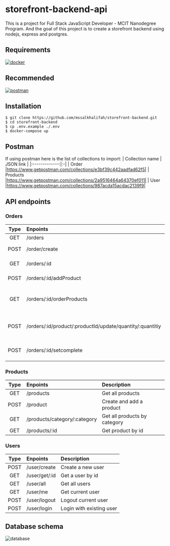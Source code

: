 # storefront-backend-api
This is a project for Full Stack JavaScript Developer - MCIT Nanodegree Program. And the goal of this project is to create a storefront backend using nodejs, express and postgres.
## Requirements
[![docker](https://www.docker.com/wp-content/uploads/2022/03/horizontal-logo-monochromatic-white.png)](https://www.docker.com/)
## Recommended
[![postman](https://symbiotics.co.za/wp-content/uploads/2017/10/postman-logo.png)](https://www.postman.com/)
## Installation
```
$ git clone https://github.com/mssalkhalifah/storefront-backend.git
$ cd storefront-backend
$ cp .env.example ./.env
$ docker-compose up
```
## Postman
If using postman here is the list of collections to import:
|     Collection name     | JSON link  |
|:-------------:|:-|
| Order    |https://www.getpostman.com/collections/e3bf39c442aadfad62f5|
| Products |https://www.getpostman.com/collections/2a9516464a64370ef011|
| User     |https://www.getpostman.com/collections/987acda15acdac2139f9|
## API endpoints
### Orders
|Type|     Enpoints                                      | Description |
|:--:|:--------------------------------------------------|:-|
|GET | /orders                                           | Get all orders|
|POST| /order/create                                     | Create an order |
|GET | /orders/:id                                       | Get an order by id |
|POST| /orders/:id/addProduct                            | Add a product into an order |
|GET | /orders/:id/orderProducts                         | Get all orderProducts that belongs to an order |
|POST| /orders/:id/product/:productId/update/quantity/:quantitiy| Updates an order product's quantity |
|POST| /orders/:id/setcomplete                           | Set an order's status to complete |
### Products
|Type|     Enpoints                                      | Description |
|:--:|:-----------|:-|
|GET | /products  | Get all products |
|POST| /product   | Create and add a product |
|GET | /products/category/:category  | Get all products by category |
|GET | /products/:id  | Get product by id |
### Users
|Type|     Enpoints                                      | Description |
|:--:|:-----------|:-|
|POST| /user/create  | Create a new user |
|GET | /user/get/:id  | Get a user by id |
|GET | /user/all  | Get all users |
|GET| /user/me  | Get current user |
|POST| /user/logout  | Logout current user |
|POST| /user/login  | Login with existing user |
## Database schema
![database](https://res.cloudinary.com/domq50ciy/image/upload/v1668245515/storefront_schema_2_oasikj.png)

